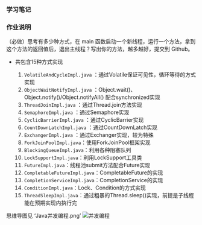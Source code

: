 ### 学习笔记

### 作业说明

（必做）思考有多少种方式，在 main 函数启动一个新线程，运行一个方法，拿到这个方法的返回值后，退出主线程？写出你的方法，越多越好，提交到 Github。

- 共包含15种方式实现

  1. `VolatileAndCycleImpl.java` ：通过Volatile保证可见性，循环等待的方式实现
  2. `ObjectWaitNotifyImpl.java` ：Object.wait()、Object.notify()/Object.notifyAll() 配合synchronized实现
  3. `ThreadJoinImpl.java` ：通过Thread.join方法实现
  4. `SemaphoreImpl.java` ：通过Semaphore实现
  5. `CyclicBarrierImpl.java` ：通过CyclicBarrier实现
  6. `CountDownLatchImpl.java` ：通过CountDownLatch实现
  7. `ExchangerImpl.java` ：通过Exchanger实现，较为特殊
  8. `ForkJoinPoolImpl.java`：使用ForkJoinPool框架实现
  9. `BlockingQueueImpl.java`：利用各种阻塞队列
  10. `LockSupportImpl.java`：利用LockSupport工具类
  11. `FutureImpl.java`：线程池submit方法配合Future实现
  12. `CompletableFutureImpl.java`：CompletableFuture的实现
  13. `CompletionServiceImpl.java`：CompletionService的实现
  14. `ConditionImpl.java`：Lock、Condition的方式实现
  15. `ThreadSleepImpl.java`：通过粗暴的Thread.sleep()实现，前提是子线程能在预期实现内执行完

思维导图见 ‘Java并发编程.png’
![并发编程]('https://github.com/ifermo/JAVA-000/blob/main/Week_04/Java并发编程.png')